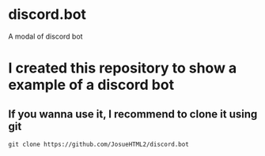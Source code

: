 # discord.bot
A modal of discord bot

# I created this repository to show a example of a discord bot

<h2>If you wanna use it, I recommend to clone it using git</h2>

`git clone https://github.com/JosueHTML2/discord.bot`
